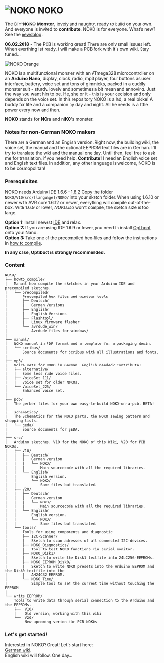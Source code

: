 # ![NOKO](http://www.nikolairadke.de/NOKO/noko_klein.png) NOKO

The DIY-**NOKO Monster**, lovely and naughty, ready to build on your own. And everyone is invited to **contribute**. NOKO is for everyone. What's new? See the [newsblog](https://github.com/NikolaiRadke/NOKO/tree/master/NEWS.md).  

**06.02.2018** - The PCB is working great! There are only small issues left. When everthing ist ready, i will make a PCB fork with it's own wiki. Stay tuned...   
  
![NOKO Orange](http://www.nikolairadke.de/NOKO/noko_echt.png)  

NOKO is a multifunctional monster with an ATmega328  microcontroller on an **Arduino Nano**, display, clock, radio, mp3 player, four buttons as user interface, battery, voice set and  tons of gimmicks, packed in a cuddly monster suit - sturdy,
lovely and sometimes a bit mean and annoying. Just the way you want him to be. He, she or it - this is your decision     and only depends on the voice set. In this repository NOKO is a lad, a real bloke! A buddy for life and a companion by day and night. All he needs is a little power every now and then.  

**NOKO** stands for **NO**ra and ni**KO**'s monster.

### Notes for non-German NOKO makers
There are a German and an English version. Right now, the building wiki, the voice set, the manual and the optional EEPROM text files are in German. I'll try to translate the wiki and the manual one day. Until then, feel free to ask me for translation, if you need help. **Contribute!** I need an English voice set and English text files. In addition, any other language is welcome, NOKO is to be cosmopolitan!

### Prerequisites
NOKO needs Arduino IDE 1.6.6 - [1.8.2](https://www.arduino.cc/en/Main/Software) Copy the folder `NOKO/V10/src/[language]/NOKO/` into your sketch folder. When using 1.6.10 or newer with AVR core 1.6.12 or newer, everything will compile out-of-the-box. With 1.6.9 or lower, *NOKO.ino* won't compile, the sketch size is too large. 

**Option 1:** Install newest  [IDE](https://www.arduino.cc/en/Main/Software) and relax.  
**Option 2:** If you are using IDE 1.6.9 or lower, you need to install [Optiboot](https://github.com/Optiboot/optiboot) onto your Nano.  
**Option 3:** Take one of the precompiled hex-files and follow the instructions in [how to compile](https://github.com/NikolaiRadke/NOKO/tree/master/howto_compile).  

**In any case, Optiboot is strongly recommended.**

### Content

```
NOKO/
├── howto_compile/
|   Manual how compile the sketches in your Arduino IDE and precompiled sketches.  
|   └── precompiled/
|       Precompiled hex-files and windows tools
|       ├── Deutsch/
|       |   German Versions
|       ├── English/
|       |   English Versions
|       ├── Flashtool/
|       |   Linux firmware flasher
|       └── avrdude_win/
|           Avrdude files for windows/
|
├── manual/
|   NOKO manual in PDF format and a template for a packaging desin.
|   └── scribus/
|       Source documents for Scribus with all illustrations and fonts.
|
├── mp3/
|   Voice sets for NOKO in German. English needed? Contribute!
|   ├── alternative/
|   |   Some less rude voice files.
|   ├── VoiceSet_111/
|   |   Voice set for older NOKOs.
|   └── VoiceSet_226/
|       Enhanced voice set.
| 
├── pcb/
|   The gerber files for your own easy-to-build NOKO-on-a-pcb. BETA!  
|
├── schematics/
|   The Schematics for the NOKO parts, the NOKO sewing pattern and shopping lists.
|   └── geda/
|       Source documents for gEDA.
|
├── src/
|   Arduino sketches. V10 for the NOKO of this Wiki, V20 for PCB NOKOs.  
|   ├── V10/
|   |   ├── Deutsch/
|   |   |   German version
|   |   |   └── NOKO/
|   |   |       Main sourcecode with all the required libraries.
|   |   └── English/
|   |       English version. 
|   |       └── NOKO/
|   |           Same files but translated. 
|   ├── V20/
|   |   ├── Deutsch/
|   |   |   German version
|   |   |   └── NOKO/
|   |   |       Main sourcecode with all the required libraries.
|   |   └── English/
|   |       English version. 
|   |       └── NOKO/
|   |           Same files but translated. 
|   └── tools/
|       Tools for using components and diagnostic    
|       ├── I2C-Scanner/
|       |   Sketch to scan adresses of all connected I2C-devices.
|       ├── NOKO_Diagnostics/
|       |   Tool to test NOKO functions via serial monitor.
|       ├── NOKO_Disk1/
|       |   Sketch to write the Disk1 textfile into 24LC256-EEPROMs.
|       ├── NOKO_EEPROM_Disk0/
|       |   Sketch to write NOKO presets into the Arduino EEPROM and the Disk0 textfile into the
|       |   AH24C32 EEPROM.
|       └── NOKO_Time/
|           Simple tool to set the current time without touching the EEPROM
|
└── write_EEPROM/
    Tools to write data through serial connection to the Arduino and the EEPROMs. 
    ├──  V10/
    |    Old version, working with this wiki  
    └──  V20/
         New upcoming verion für PCB NOKOs
```
### Let's get started!

Interested in NOKO? Great! Let's start here:  
[German wiki](https://github.com/NikolaiRadke/NOKO/wiki).  
English wiki will follow. One day...

